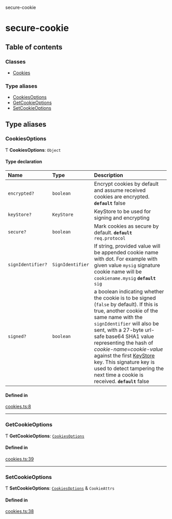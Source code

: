 secure-cookie

# secure-cookie

## Table of contents

### Classes

- [Cookies](classes/Cookies.md)

### Type aliases

- [CookiesOptions](README.md#cookiesoptions)
- [GetCookieOptions](README.md#getcookieoptions)
- [SetCookieOptions](README.md#setcookieoptions)

## Type aliases

### CookiesOptions

Ƭ **CookiesOptions**: `Object`

#### Type declaration

| Name | Type | Description |
| :------ | :------ | :------ |
| `encrypted?` | `boolean` | Encrypt cookies by default and assume received cookies are encrypted.  **`default`** false |
| `keyStore?` | `KeyStore` | KeyStore to be used for signing and encrypting |
| `secure?` | `boolean` | Mark cookies as secure by default.  **`default`** `req.protocol` |
| `signIdentifier?` | `SignIdentifier` | If string, provided value will be appended cookie name with dot. For example with given value `mysig` signature cookie name will be `cookiename.mysig`  **`default`** `sig` |
| `signed?` | `boolean` | a boolean indicating whether the cookie is to be signed (`false` by default). If this is true, another cookie of the same name with the `signIdentifier` will also be sent, with a 27-byte url-safe base64 SHA1 value representing the hash of _cookie-name_=_cookie-value_ against the first [KeyStore](keystore) key. This signature key is used to detect tampering the next time a cookie is received.  **`default`** false |

#### Defined in

[cookies.ts:8](https://github.com/ayZagen/secure-cookie/blob/5d69c74/src/cookies.ts#L8)

___

### GetCookieOptions

Ƭ **GetCookieOptions**: [`CookiesOptions`](README.md#cookiesoptions)

#### Defined in

[cookies.ts:39](https://github.com/ayZagen/secure-cookie/blob/5d69c74/src/cookies.ts#L39)

___

### SetCookieOptions

Ƭ **SetCookieOptions**: [`CookiesOptions`](README.md#cookiesoptions) & `CookieAttrs`

#### Defined in

[cookies.ts:38](https://github.com/ayZagen/secure-cookie/blob/5d69c74/src/cookies.ts#L38)
